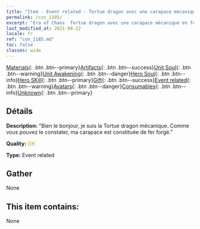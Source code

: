 ```yaml
---
title: "Item - Event related - Tortue dragon avec une carapace mécanique en forme de marmite"
permalink: /con_1185/
excerpt: "Era of Chaos  Tortue dragon avec une carapace mécanique en forme de marmite"
last_modified_at: 2021-04-22
locale: fr
ref: "con_1185.md"
toc: false
classes: wide
---
```

 [Materials](/ItemsFR/){: .btn .btn--primary}[Artifacts](/ItemsFR/Artifacts/){: .btn .btn--success}[Unit Soul](/ItemsFR/UnitSoul/){: .btn .btn--warning}[Unit Awakening](/ItemsFR/UnitAwakening/){: .btn .btn--danger}[Hero Soul](/ItemsFR/HeroSoul/){: .btn .btn--info}[Hero SKill](/ItemsFR/HeroSkill/){: .btn .btn--primary}[Gift](/ItemsFR/Gift/){: .btn .btn--success}[Event related](/ItemsFR/Events/){: .btn .btn--warning}[Avatars](/ItemsFR/Avatars/){: .btn .btn--danger}[Consumables](/ItemsFR/Consumables/){: .btn .btn--info}[Unknown](/ItemsFR/Unknown/){: .btn .btn--primary}

## Détails
 **Description:** \"Bien le bonjour, je suis la Tortue dragon mécanique. Comme vous pouvez le constater, ma carapace est constituée de fer forgé.\"

 **Quality:** <span style="color: #FF8C00">OK</span>

 **Type:** Event related

## Gather

  None

## This item contains:

  None


